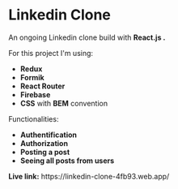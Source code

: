 # Linkedin Clone
<p> An ongoing Linkedin clone build with <strong> React.js .</strong></p>
<p>For this project I'm using:</p>
<ul>
  <li><strong>Redux</strong></li>
  <li><strong>Formik</strong></li>
   <li><strong>React Router</strong></li>
   <li><strong>Firebase</strong></li>
  <li><strong>CSS</strong> with <strong>BEM</strong> convention</li>
 </ul>
 <p>Functionalities:</p>
<ul>
  <li><strong>Authentification</strong></li>
  <li><strong>Authorization</strong></li>
  <li><strong>Posting a post</strong></li>
  <li><strong>Seeing all posts from users</strong></li>
</ul>
<p><strong>Live link:</strong>  https://linkedin-clone-4fb93.web.app/</p>
